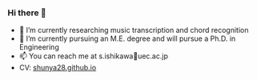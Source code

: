 ### Hi there 👋
<!--
[![Anurag's GitHub stats](https://github-readme-stats.vercel.app/api?username=shunya28)](https://github.com/anuraghazra/github-readme-stats)

[![Top Langs](https://github-readme-stats.vercel.app/api/top-langs/?username=shunya28)](https://github.com/anuraghazra/github-readme-stats)

**shunya28/shunya28** is a ✨ _special_ ✨ repository because its `README.md` (this file) appears on your GitHub profile.

Here are some ideas to get you started:
-->
- 🔭 I’m currently researching music transcription and chord recognition
- 🌱 I’m currently pursuing an M.E. degree and will pursue a Ph.D. in Engineering
- 📫 You can reach me at s.ishikawa🐜uec.ac.jp
- CV: [shunya28.github.io](https://shunya28.github.io/en.html)
